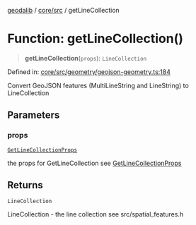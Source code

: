 [geodalib](../../../modules.md) / [core/src](../index.md) / getLineCollection

# Function: getLineCollection()

> **getLineCollection**(`props`): `LineCollection`

Defined in: [core/src/geometry/geojson-geometry.ts:184](https://github.com/GeoDaCenter/geoda-lib/blob/9716a45cca9cf3b644d6187deeb842d47f2b7a3a/js/packages/core/src/geometry/geojson-geometry.ts#L184)

Convert GeoJSON features (MultiLineString and LineString) to LineCollection

## Parameters

### props

[`GetLineCollectionProps`](../type-aliases/GetLineCollectionProps.md)

the props for GetLineCollection see [GetLineCollectionProps](../type-aliases/GetLineCollectionProps.md)

## Returns

`LineCollection`

LineCollection - the line collection see src/spatial_features.h
